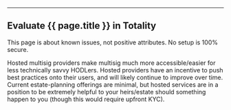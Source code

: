 ---
## Evaluate {{ page.title }} in Totality

This page is about known issues, not positive attributes.
No setup is 100% secure.

Hosted multisig providers make multisig much more accessible/easier for less technically savvy HODLers.
Hosted providers have an incentive to push best practices onto their users, and will likely continue to improve over time.
Current estate-planning offerings are minimal, but hosted services are in a position to be extremely helpful to your heirs/estate should something happen to you (though this would require upfront KYC).

